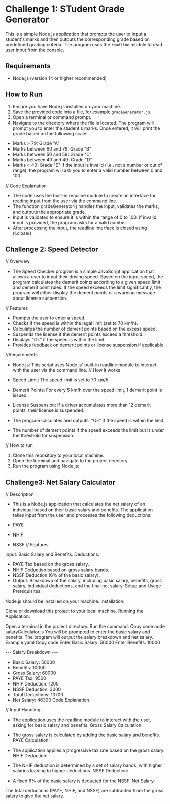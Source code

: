 # Challenge 1: STudent Grade Generator


This is a simple Node.js application that prompts the user to input a student's marks and then outputs the corresponding grade based on predefined grading criteria. The program uses the `readline` module to read user input from the console.

## Requirements

- Node.js (version 14 or higher recommended)

## How to Run

1. Ensure you have Node.js installed on your machine. 
2. Save the provided code into a file, for example `gradeGenerator.js`.
3. Open a terminal or command prompt.
4. Navigate to the directory where the file is located.
The program will prompt you to enter the student's marks. Once entered, it will print the grade based on the following scale:

- Marks > 79: Grade "A"
- Marks between 60 and 79: Grade "B"
- Marks between 50 and 59: Grade "C"
- Marks between 40 and 49: Grade "D"
- Marks < 40: Grade "E"
If the input is invalid (i.e., not a number or out of range), the program will ask you to enter a valid number between 0 and 100.

// Code Explanation
- The code uses the built-in readline module to create an interface for reading input from the user via the command line.
- The function gradeGenerator() handles the input, validates the marks, and outputs the appropriate grade.
- Input is validated to ensure it is within the range of 0 to 100. If invalid input is provided, the program asks for a valid number.
- After processing the input, the readline interface is closed using rl.close()


## Challenge 2: Speed Detector
// Overview

- The Speed Checker program is a simple JavaScript application that allows a user to input their driving speed. Based on the input speed, the program calculates the demerit points according to a given speed limit and demerit point rules. If the speed exceeds the limit significantly, the program will either display the demerit points or a warning message about license suspension.

// Features

- Prompts the user to enter a speed.
- Checks if the speed is within the legal limit (set to 70 km/h).
- Calculates the number of demerit points based on the excess speed.
- Suspends the license if the demerit points exceed a threshold.
- Displays "Ok" if the speed is within the limit.
- Provides feedback on demerit points or license suspension if applicable.

//Requirements

- Node.js: This script uses Node.js' built-in readline module to interact with the user via the command line.
 // How it works

- Speed Limit: The speed limit is set to 70 km/h.
- Demerit Points: For every 5 km/h over the speed limit, 1 demerit point is issued.
- License Suspension: If a driver accumulates more than 12 demerit points, their license is suspended.
- The program calculates and outputs:
"Ok" if the speed is within the limit.
- The number of demerit points if the speed exceeds the limit but is under the threshold for suspension.

// How to run

1. Clone this repository to your local machine.
2. Open the terminal and navigate to the project directory.
3. Run the program using Node.js:


## Challenge3: Net Salary Calculator
// Description

- This is a Node.js application that calculates the net salary of an individual based on their basic salary and benefits. The application takes input from the user and processes the following deductions:

- PAYE 
- NHIF 
- NSSF 
 // Features

Input: Basic Salary and Benefits.
Deductions:
- PAYE Tax based on the gross salary.
- NHIF Deduction based on gross salary bands.
- NSSF Deduction (6% of the basic salary).
- Output: Breakdown of the salary, including basic salary, benefits, gross salary, individual deductions, and the final net salary.
Setup and Usage
Prerequisites:

Node.js should be installed on your machine.
Installation:

Clone or download this project to your local machine.
Running the Application:

Open a terminal in the project directory.
Run the command:
Copy code
node salaryCalculator.js
You will be prompted to enter the basic salary and benefits. The program will output the salary breakdown and net salary.
Example
yaml
Copy code
Enter Basic Salary: 50000
Enter Benefits: 10000

--- Salary Breakdown ---
- Basic Salary: 50000
- Benefits: 10000
- Gross Salary: 60000
- PAYE Tax: 9500
- NHIF Deduction: 1200
- NSSF Deduction: 3000
- Total Deductions: 13700
- Net Salary: 46300
Code Explanation

// Input Handling:

- The application uses the readline module to interact with the user, asking for basic salary and benefits.
Gross Salary Calculation:

- The gross salary is calculated by adding the basic salary and benefits.
PAYE Calculation:

- The application applies a progressive tax rate based on the gross salary.
NHIF Deduction:

- The NHIF deduction is determined by a set of salary bands, with higher salaries leading to higher deductions.
NSSF Deduction:

- A fixed 6% of the basic salary is deducted for the NSSF.
Net Salary:

The total deductions (PAYE, NHIF, and NSSF) are subtracted from the gross salary to give the net salary.